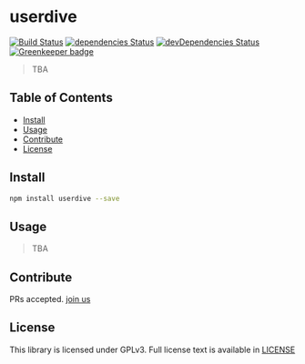 # userdive

[![Build Status][travis-image]][travis-url] [![dependencies Status](https://david-dm.org/userdive/userdive.js/status.svg)](https://david-dm.org/userdive/userdive.js) [![devDependencies Status](https://david-dm.org/userdive/userdive.js/dev-status.svg)](https://david-dm.org/userdive/userdive.js?type=dev) [![Greenkeeper badge](https://badges.greenkeeper.io/userdive/userdive.js.svg)](https://greenkeeper.io/)

> TBA

## Table of Contents

- [Install](#install)
- [Usage](#usage)
- [Contribute](#contribute)
- [License](#license)

## Install

```sh
npm install userdive --save
```

## Usage

> TBA

## Contribute

PRs accepted. [join us](https://www.wantedly.com/companies/uncovertruth/projects)

## License

This library is licensed under GPLv3. Full license text is available in [LICENSE](https://github.com/userdive/userdive.js/blob/master/LICENSE)

[travis-image]: https://travis-ci.org/userdive/userdive.js.svg?branch=master
[travis-url]: https://travis-ci.org/userdive/userdive.js
